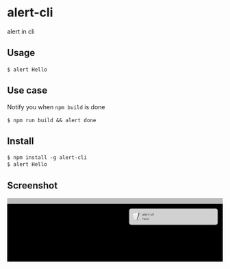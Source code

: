 # alert-cli
alert in cli

## Usage
```console
$ alert Hello
```

## Use case
Notify you when `npm build` is done
```console
$ npm run build && alert done
```

## Install
```console
$ npm install -g alert-cli
$ alert Hello
```

## Screenshot
![img](./screenshot.jpg)
